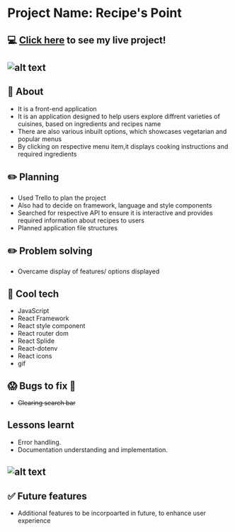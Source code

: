 #  Project Name: Recipe's Point

## :computer: [Click here](Recipes-point.surge.sh) to see my live project!
## ![alt text](https://imagesvc.meredithcorp.io/v3/mm/image?url=https%3A%2F%2Fimg1.cookinglight.timeinc.net%2Fsites%2Fdefault%2Ffiles%2Fstyles%2F4_3_horizontal_-_1200x900%2Fpublic%2Fimage%2F2016%2F09%2Fmain%2F1609w-getty-cozi-app.jpg%3Fitok%3DdS8cafID)
## :page_facing_up: About
- It is a front-end application
- It is an application designed to help users explore diffrent varieties of cuisines, based on ingredients and recipes name
- There are also various inbuilt options, which showcases vegetarian and popular menus
- By clicking on respective menu item,it displays cooking instructions and required ingredients

## :pencil2: Planning 
- Used Trello to plan the project
- Also had to decide on framework, language and style components
- Searched for respective API to ensure it is interactive and provides required information about recipes to users
- Planned application file structures

## :pencil2: Problem solving 
- Overcame display of features/ options displayed

## :rocket: Cool tech
- JavaScript
- React Framework
- React style component
- React router dom
- React Splide
- React-dotenv
- React icons
- gif

## :scream: Bugs to fix :poop:
- ~~Clearing search bar~~


##  Lessons learnt
-  Error handling.
-  Documentation understanding and implementation.
## ![alt text](https://www.umsl.edu/~hugheyd/is6840/images/Waterfall_model.png)
## :white_check_mark: Future features
-  Additional features to be incorpoarted in future, to enhance user experience
